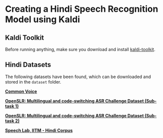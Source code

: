 # Creating a Hindi Speech Recognition Model using Kaldi
<!-- TODO: Description of project -->

## Kaldi Toolkit
Before running anything, make sure you download and install [kaldi-toolkit](https://kaldi-asr.org/doc/install.html).

## Hindi Datasets
The following datasets have been found, which can be downloaded and stored in the `dataset` folder.

**[Common Voice](https://commonvoice.mozilla.org/en/datasets)**

**[OpenSLR: Multilingual and code-switching ASR Challenge Dataset (Sub-task 1)](http://www.openslr.org/103/)**

**[OpenSLR: Multilingual and code-switching ASR Challenge Dataset (Sub-task 2)](http://www.openslr.org/104/)**

**[Speech Lab, IITM - Hindi Corpus](https://sites.google.com/view/asr-challenge/home)**